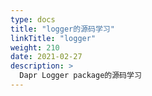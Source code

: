 ```yaml
---
type: docs
title: "logger的源码学习"
linkTitle: "logger"
weight: 210
date: 2021-02-27
description: >
  Dapr Logger package的源码学习
---
```




